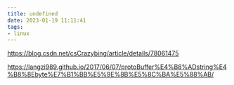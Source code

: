```yaml
---
title: undefined
date: 2023-01-19 11:11:41
tags:
- linux
---
```


https://blog.csdn.net/csCrazybing/article/details/78061475

https://langzi989.github.io/2017/06/07/protoBuffer%E4%B8%ADstring%E4%B8%8Ebyte%E7%B1%BB%E5%9E%8B%E5%8C%BA%E5%88%AB/

